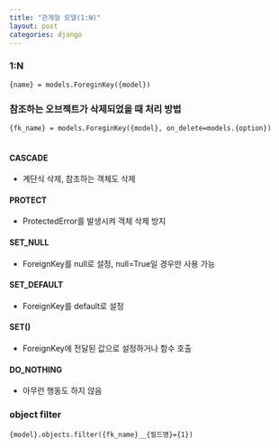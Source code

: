 ```yaml
---
title: "관계형 모델(1:N)"
layout: post
categories: django
--- 
```


### 1:N
`{name} = models.ForeginKey({model})`


### 참조하는 오브젝트가 삭제되었을 때 처리 방법
`{fk_name} = models.ForeginKey({model}, on_delete=models.{option})` <br/><br/>

#### CASCADE
- 계단식 삭제, 참조하는 객체도 삭제

#### PROTECT
- ProtectedError를 발생시켜 객체 삭제 방지

#### SET_NULL
- ForeignKey를 null로 설정, null=True일 경우만 사용 가능

#### SET_DEFAULT
- ForeignKey를 default로 설정 

#### SET()
- ForeignKey에 전달된 값으로 설정하거나 함수 호출

#### DO_NOTHING
- 아무런 행동도 하지 않음


### object filter
`{model}.objects.filter({fk_name}__{필드명}={1})`





